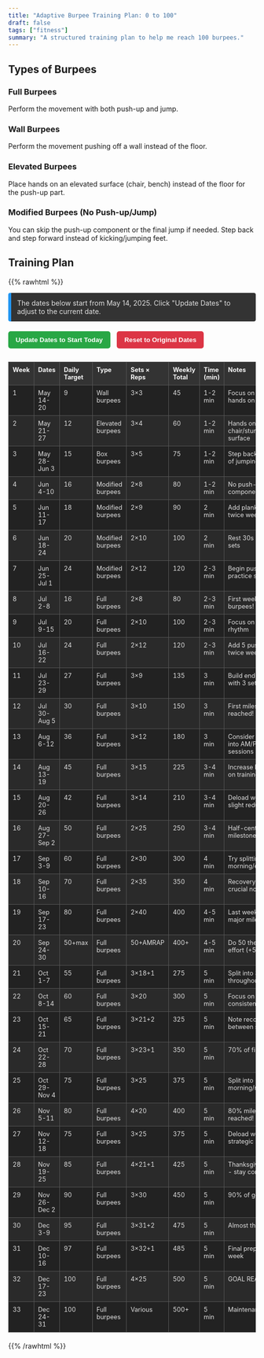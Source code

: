 ```yaml
---
title: "Adaptive Burpee Training Plan: 0 to 100"
draft: false
tags: ["fitness"]
summary: "A structured training plan to help me reach 100 burpees."
---
```


## Types of Burpees

### Full Burpees

Perform the movement with both push-up and jump.

### Wall Burpees

Perform the movement pushing off a wall instead of the floor.

### Elevated Burpees

Place hands on an elevated surface (chair, bench) instead of the floor for the push-up part.

### Modified Burpees (No Push-up/Jump)

You can skip the push-up component or the final jump if needed. Step back and step forward instead of kicking/jumping feet.

## Training Plan

{{% rawhtml %}}

<style>
  .plan-table {
    border-collapse: collapse;
    width: 100%;
    margin-bottom: 1.5em; /* Generous spacing */
    font-size: 0.9em;
    color: #e0e0e0; /* Light text color for the table overall */
  }
  .plan-table th, .plan-table td {
    border: 1px solid #555; /* Darker border, visible on dark backgrounds */
    padding: 8px;
    text-align: left;
    vertical-align: top;
  }
  .plan-table th {
    background-color: #333; /* Dark background for headers */
    color: #f5f5f5;       /* Light text for headers */
    font-weight: bold;
  }
  .plan-table tr { /* Base style for table rows */
    background-color: #222; /* Default dark background for rows */
  }
  .plan-table tr:nth-child(even) {
    background-color: #2a2a2a; /* Slightly different dark for even rows */
  }
  .plan-table td { /* Ensure td text is light */
    color: #e0e0e0;
  }
  .btn-update, .btn-reset {
    color: white;
    padding: 10px 15px;
    border: none;
    cursor: pointer;
    border-radius: 5px;
    margin-right: 10px;
    margin-bottom: 15px;
    font-weight: bold;
  }
  .btn-update {
    background-color: #28a745; /* Green for update */
  }
  .btn-reset {
    background-color: #dc3545; /* Red for reset */
  }
  #dateInfo { /* Corrected selector and updated for dark theme */
    padding: 12px;
    background-color: #333; /* Darker background */
    border-left: 6px solid #2196F3; /* Blue accent */
    margin-bottom: 20px;
    border-radius: 4px;
    color: #e0e0e0; /* Light text */
  }
  /*
    Styling for Markdown Content (after rawhtml):
    To achieve generous paragraph spacing for the markdown content below (Implementation Guidelines, etc.),
    you'll need to use your theme's capabilities (Hugo with Tailwind CSS).
    This embedded <style> block only affects content within the shortcode.
    Consider:
    1. Using Tailwind utility classes directly in your markdown if your processor supports it (e.g., <p class="mb-4">).
    2. Customizing your Tailwind configuration (tailwind.config.js) to apply styles to markdown elements
       (e.g., via the @tailwindcss/typography plugin).
    3. Adding global styles to your `assets/css/main.css` file, like:
       `.content p { margin-bottom: 1.25em; }` (assuming your content is wrapped in a div with class .content)
  */
</style>

<div id="dateInfo">The dates below start from May 14, 2025. Click "Update Dates" to adjust to the current date.</div>
<button id="updateDates" class="btn-update">Update Dates to Start Today</button>
<button id="resetDates" class="btn-reset">Reset to Original Dates</button>

<table class="plan-table" id="burpeeTable">
  <thead>
    <tr>
      <th>Week</th>
      <th>Dates</th>
      <th>Daily Target</th>
      <th>Type</th>
      <th>Sets × Reps</th>
      <th>Weekly Total</th>
      <th>Time (min)</th>
      <th>Notes</th>
    </tr>
  </thead>
  <tbody>
    <tr>
      <td>1</td>
      <td id="week1">May 14-20</td>
      <td>9</td>
      <td>Wall burpees</td>
      <td>3×3</td>
      <td>45</td>
      <td>1-2 min</td>
      <td>Focus on form, hands on wall</td>
    </tr>
    <tr>
      <td>2</td>
      <td id="week2">May 21-27</td>
      <td>12</td>
      <td>Elevated burpees</td>
      <td>3×4</td>
      <td>60</td>
      <td>1-2 min</td>
      <td>Hands on chair/sturdy surface</td>
    </tr>
    <tr>
      <td>3</td>
      <td id="week3">May 28-Jun 3</td>
      <td>15</td>
      <td>Box burpees</td>
      <td>3×5</td>
      <td>75</td>
      <td>1-2 min</td>
      <td>Step back instead of jumping</td>
    </tr>
    <tr>
      <td>4</td>
      <td id="week4">Jun 4-10</td>
      <td>16</td>
      <td>Modified burpees</td>
      <td>2×8</td>
      <td>80</td>
      <td>1-2 min</td>
      <td>No push-up component yet</td>
    </tr>
    <tr>
      <td>5</td>
      <td id="week5">Jun 11-17</td>
      <td>18</td>
      <td>Modified burpees</td>
      <td>2×9</td>
      <td>90</td>
      <td>2 min</td>
      <td>Add planks 2×20s twice weekly</td>
    </tr>
    <tr>
      <td>6</td>
      <td id="week6">Jun 18-24</td>
      <td>20</td>
      <td>Modified burpees</td>
      <td>2×10</td>
      <td>100</td>
      <td>2 min</td>
      <td>Rest 30s between sets</td>
    </tr>
    <tr>
      <td>7</td>
      <td id="week7">Jun 25-Jul 1</td>
      <td>24</td>
      <td>Modified burpees</td>
      <td>2×12</td>
      <td>120</td>
      <td>2-3 min</td>
      <td>Begin push-up practice separately</td>
    </tr>
    <tr>
      <td>8</td>
      <td id="week8">Jul 2-8</td>
      <td>16</td>
      <td>Full burpees</td>
      <td>2×8</td>
      <td>80</td>
      <td>2-3 min</td>
      <td>First week of full burpees!</td>
    </tr>
    <tr>
      <td>9</td>
      <td id="week9">Jul 9-15</td>
      <td>20</td>
      <td>Full burpees</td>
      <td>2×10</td>
      <td>100</td>
      <td>2-3 min</td>
      <td>Focus on breathing rhythm</td>
    </tr>
    <tr>
      <td>10</td>
      <td id="week10">Jul 16-22</td>
      <td>24</td>
      <td>Full burpees</td>
      <td>2×12</td>
      <td>120</td>
      <td>2-3 min</td>
      <td>Add 5 push-ups twice weekly</td>
    </tr>
    <tr>
      <td>11</td>
      <td id="week11">Jul 23-29</td>
      <td>27</td>
      <td>Full burpees</td>
      <td>3×9</td>
      <td>135</td>
      <td>3 min</td>
      <td>Build endurance with 3 sets</td>
    </tr>
    <tr>
      <td>12</td>
      <td id="week12">Jul 30-Aug 5</td>
      <td>30</td>
      <td>Full burpees</td>
      <td>3×10</td>
      <td>150</td>
      <td>3 min</td>
      <td>First milestone reached!</td>
    </tr>
    <tr>
      <td>13</td>
      <td id="week13">Aug 6-12</td>
      <td>36</td>
      <td>Full burpees</td>
      <td>3×12</td>
      <td>180</td>
      <td>3 min</td>
      <td>Consider splitting into AM/PM sessions</td>
    </tr>
    <tr>
      <td>14</td>
      <td id="week14">Aug 13-19</td>
      <td>45</td>
      <td>Full burpees</td>
      <td>3×15</td>
      <td>225</td>
      <td>3-4 min</td>
      <td>Increase hydration on training days</td>
    </tr>
    <tr>
      <td>15</td>
      <td id="week15">Aug 20-26</td>
      <td>42</td>
      <td>Full burpees</td>
      <td>3×14</td>
      <td>210</td>
      <td>3-4 min</td>
      <td>Deload week - slight reduction</td>
    </tr>
    <tr>
      <td>16</td>
      <td id="week16">Aug 27-Sep 2</td>
      <td>50</td>
      <td>Full burpees</td>
      <td>2×25</td>
      <td>250</td>
      <td>3-4 min</td>
      <td>Half-century milestone!</td>
    </tr>
    <tr>
      <td>17</td>
      <td id="week17">Sep 3-9</td>
      <td>60</td>
      <td>Full burpees</td>
      <td>2×30</td>
      <td>300</td>
      <td>4 min</td>
      <td>Try splitting into morning/evening</td>
    </tr>
    <tr>
      <td>18</td>
      <td id="week18">Sep 10-16</td>
      <td>70</td>
      <td>Full burpees</td>
      <td>2×35</td>
      <td>350</td>
      <td>4 min</td>
      <td>Recovery becomes crucial now</td>
    </tr>
    <tr>
      <td>19</td>
      <td id="week19">Sep 17-23</td>
      <td>80</td>
      <td>Full burpees</td>
      <td>2×40</td>
      <td>400</td>
      <td>4-5 min</td>
      <td>Last week before major milestone</td>
    </tr>
    <tr>
      <td>20</td>
      <td id="week20">Sep 24-30</td>
      <td>50+max</td>
      <td>Full burpees</td>
      <td>50+AMRAP</td>
      <td>400+</td>
      <td>4-5 min</td>
      <td>Do 50 then max effort (+5-10)</td>
    </tr>
    <tr>
      <td>21</td>
      <td id="week21">Oct 1-7</td>
      <td>55</td>
      <td>Full burpees</td>
      <td>3×18+1</td>
      <td>275</td>
      <td>5 min</td>
      <td>Split into 3 sets throughout day</td>
    </tr>
    <tr>
      <td>22</td>
      <td id="week22">Oct 8-14</td>
      <td>60</td>
      <td>Full burpees</td>
      <td>3×20</td>
      <td>300</td>
      <td>5 min</td>
      <td>Focus on consistent pace</td>
    </tr>
    <tr>
      <td>23</td>
      <td id="week23">Oct 15-21</td>
      <td>65</td>
      <td>Full burpees</td>
      <td>3×21+2</td>
      <td>325</td>
      <td>5 min</td>
      <td>Note recovery between sets</td>
    </tr>
    <tr>
      <td>24</td>
      <td id="week24">Oct 22-28</td>
      <td>70</td>
      <td>Full burpees</td>
      <td>3×23+1</td>
      <td>350</td>
      <td>5 min</td>
      <td>70% of final goal!</td>
    </tr>
    <tr>
      <td>25</td>
      <td id="week25">Oct 29-Nov 4</td>
      <td>75</td>
      <td>Full burpees</td>
      <td>3×25</td>
      <td>375</td>
      <td>5 min</td>
      <td>Split into morning/noon/night</td>
    </tr>
    <tr>
      <td>26</td>
      <td id="week26">Nov 5-11</td>
      <td>80</td>
      <td>Full burpees</td>
      <td>4×20</td>
      <td>400</td>
      <td>5 min</td>
      <td>80% milestone reached!</td>
    </tr>
    <tr>
      <td>27</td>
      <td id="week27">Nov 12-18</td>
      <td>75</td>
      <td>Full burpees</td>
      <td>3×25</td>
      <td>375</td>
      <td>5 min</td>
      <td>Deload week - strategic recovery</td>
    </tr>
    <tr>
      <td>28</td>
      <td id="week28">Nov 19-25</td>
      <td>85</td>
      <td>Full burpees</td>
      <td>4×21+1</td>
      <td>425</td>
      <td>5 min</td>
      <td>Thanksgiving week - stay consistent</td>
    </tr>
    <tr>
      <td>29</td>
      <td id="week29">Nov 26-Dec 2</td>
      <td>90</td>
      <td>Full burpees</td>
      <td>3×30</td>
      <td>450</td>
      <td>5 min</td>
      <td>90% of goal!</td>
    </tr>
    <tr>
      <td>30</td>
      <td id="week30">Dec 3-9</td>
      <td>95</td>
      <td>Full burpees</td>
      <td>3×31+2</td>
      <td>475</td>
      <td>5 min</td>
      <td>Almost there!</td>
    </tr>
    <tr>
      <td>31</td>
      <td id="week31">Dec 10-16</td>
      <td>97</td>
      <td>Full burpees</td>
      <td>3×32+1</td>
      <td>485</td>
      <td>5 min</td>
      <td>Final preparation week</td>
    </tr>
    <tr>
      <td>32</td>
      <td id="week32">Dec 17-23</td>
      <td>100</td>
      <td>Full burpees</td>
      <td>4×25</td>
      <td>500</td>
      <td>5 min</td>
      <td>GOAL REACHED!</td>
    </tr>
    <tr>
      <td>33</td>
      <td id="week33">Dec 24-31</td>
      <td>100</td>
      <td>Full burpees</td>
      <td>Various</td>
      <td>500+</td>
      <td>5 min</td>
      <td>Maintenance week</td>
    </tr>
  </tbody>
</table>

<script>
  const originalDates = [
    "May 14-20", "May 21-27", "May 28-Jun 3", "Jun 4-10", "Jun 11-17",
    "Jun 18-24", "Jun 25-Jul 1", "Jul 2-8", "Jul 9-15", "Jul 16-22",
    "Jul 23-29", "Jul 30-Aug 5", "Aug 6-12", "Aug 13-19", "Aug 20-26",
    "Aug 27-Sep 2", "Sep 3-9", "Sep 10-16", "Sep 17-23", "Sep 24-30",
    "Oct 1-7", "Oct 8-14", "Oct 15-21", "Oct 22-28", "Oct 29-Nov 4",
    "Nov 5-11", "Nov 12-18", "Nov 19-25", "Nov 26-Dec 2", "Dec 3-9",
    "Dec 10-16", "Dec 17-23", "Dec 24-31"
  ];
  const originalStartDate = new Date(2025, 4, 14); // Month is 0-indexed (4 = May)

  function formatDate(date) {
    const months = ["Jan", "Feb", "Mar", "Apr", "May", "Jun", "Jul", "Aug", "Sep", "Oct", "Nov", "Dec"];
    return `${months[date.getMonth()]} ${date.getDate()}`;
  }

  document.getElementById('updateDates').addEventListener('click', function() {
    const today = new Date();
    const dayOfWeek = today.getDay(); // 0 = Sunday, ..., 3 = Wednesday, ..., 6 = Saturday
    // Calculate days to the upcoming Wednesday. If today is Wednesday, start from today.
    // If dayOfWeek is 0 (Sun), daysToWednesday = 3 - 0 = 3.
    // If dayOfWeek is 1 (Mon), daysToWednesday = 3 - 1 = 2.
    // If dayOfWeek is 2 (Tue), daysToWednesday = 3 - 2 = 1.
    // If dayOfWeek is 3 (Wed), daysToWednesday = 3 - 3 = 0.
    // If dayOfWeek is 4 (Thu), daysToWednesday = 3 - 4 + 7 = 6.
    // If dayOfWeek is 5 (Fri), daysToWednesday = 3 - 5 + 7 = 5.
    // If dayOfWeek is 6 (Sat), daysToWednesday = 3 - 6 + 7 = 4.
    // Simplified: ( (3 - dayOfWeek) + 7) % 7
    const daysToWednesday = ( (3 - dayOfWeek + 7) % 7 );

    const startDate = new Date(today);
    startDate.setDate(today.getDate() + daysToWednesday);

    document.getElementById('dateInfo').textContent = `Dates updated to start from ${formatDate(startDate)}.`;

    for (let i = 1; i <= 33; i++) {
      const weekStartDate = new Date(startDate);
      weekStartDate.setDate(startDate.getDate() + (i - 1) * 7);

      const weekEndDate = new Date(weekStartDate);
      weekEndDate.setDate(weekStartDate.getDate() + 6);

      let dateText;
      if (weekStartDate.getMonth() === weekEndDate.getMonth()) {
        dateText = `${formatDate(weekStartDate)}-${weekEndDate.getDate()}`;
      } else {
        dateText = `${formatDate(weekStartDate)}-${formatDate(weekEndDate)}`;
      }

      const cell = document.getElementById(`week${i}`);
      if (cell) {
        cell.textContent = dateText;
      }
    }
  });

  document.getElementById('resetDates').addEventListener('click', function() {
    document.getElementById('dateInfo').textContent = `Dates reset to original start: ${formatDate(originalStartDate)}.`;
    for (let i = 1; i <= 33; i++) {
      const cell = document.getElementById(`week${i}`);
      if (cell) {
        cell.textContent = originalDates[i-1];
      }
    }
  });
</script>

{{% /rawhtml %}}
